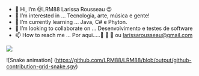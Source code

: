 - 👋 Hi, I’m @LRM88 Larissa Rousseau 😉
- 👀 I’m interested in ... Tecnologia, arte, música e gente!
- 🌱 I’m currently learning ... Java, C# e Phyton.
- 💞️ I’m looking to collaborate on ... Desenvolvimento e testes de software
- 📫 How to reach me ... Por aqui.....👣 👣 👣 ou larissarousseau@gmail.com

<img src='https://avataaars.io/?avatarStyle=Transparent&topType=LongHairMiaWallace&accessoriesType=Blank&hairColor=Black&facialHairType=Blank&clotheType=CollarSweater&clotheColor=Black&eyeType=Hearts&eyebrowType=UpDown&mouthType=Smile&skinColor=Light'
/>

![Snake animation] (https://github.com/LRM88/LRM88/blob/output/github-contribution-grid-snake.sgv)









<!---
LRM88/LRM88 is a ✨ special ✨ repository because its `README.md` (this file) appears on your GitHub profile.
You can click the Preview link to take a look at your changes.
--->
